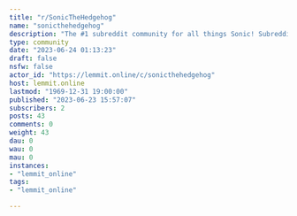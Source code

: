 ```yaml
---
title: "r/SonicTheHedgehog" 
name: "sonicthehedgehog"
description: "The #1 subreddit community for all things Sonic! Subreddit banner by u/SonicRecolor. Icon by u/mihdnd."
type: community
date: "2023-06-24 01:13:23"
draft: false
nsfw: false
actor_id: "https://lemmit.online/c/sonicthehedgehog"
host: lemmit.online
lastmod: "1969-12-31 19:00:00"
published: "2023-06-23 15:57:07"
subscribers: 2
posts: 43
comments: 0
weight: 43
dau: 0
wau: 0
mau: 0
instances:
- "lemmit_online"
tags: 
- "lemmit_online"

---
```


